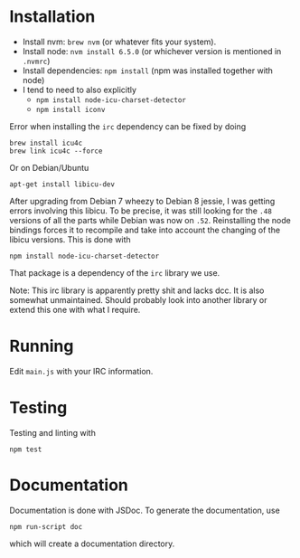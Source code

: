 # Installation

* Install nvm: `brew nvm` (or whatever fits your system).
* Install node: `nvm install 6.5.0` (or whichever version is mentioned in `.nvmrc`)
* Install dependencies: `npm install` (npm was installed together with node)
* I tend to need to also explicitly
    * `npm install node-icu-charset-detector`
    * `npm install iconv`

Error when installing the `irc` dependency can be fixed by doing

    brew install icu4c
    brew link icu4c --force

Or on Debian/Ubuntu

    apt-get install libicu-dev

After upgrading from Debian 7 wheezy to Debian 8 jessie, I was getting errors
involving this libicu. To be precise, it was still looking for the `.48`
versions of all the parts while Debian was now on `.52`.  Reinstalling the node
bindings forces it to recompile and take into account the changing of the
libicu versions. This is done with

    npm install node-icu-charset-detector

That package is a dependency of the `irc` library we use.

Note: This irc library is apparently pretty shit and lacks dcc. It is also somewhat
unmaintained. Should probably look into another library or extend this one with
what I require.

# Running

Edit `main.js` with your IRC information.

# Testing

Testing and linting with

    npm test

# Documentation

Documentation is done with JSDoc. To generate the documentation, use

    npm run-script doc

which will create a documentation directory.
